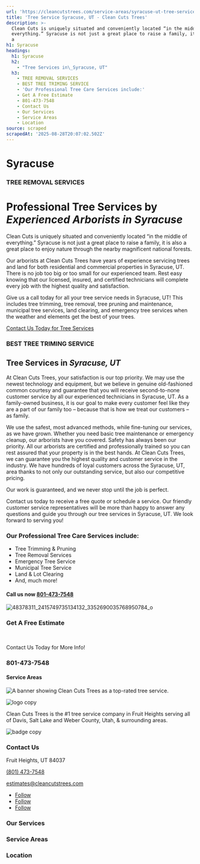 ```yaml
---
url: 'https://cleancutstrees.com/service-areas/syracuse-ut-tree-service/'
title: 'Tree Service Syracuse, UT - Clean Cuts Trees'
description: >-
  Clean Cuts is uniquely situated and conveniently located “in the middle of
  everything.” Syracuse is not just a great place to raise a family, it is also
  a
h1: Syracuse
headings:
  h1: Syracuse
  h2:
    - "Tree Services in\_Syracuse, UT"
  h3:
    - TREE REMOVAL SERVICES
    - BEST TREE TRIMING SERVICE
    - 'Our Professional Tree Care Services include:'
    - Get A Free Estimate
    - 801-473-7548
    - Contact Us
    - Our Services
    - Service Areas
    - Location
source: scraped
scrapedAt: '2025-08-28T20:07:02.502Z'
---
```

# Syracuse

### TREE REMOVAL SERVICES

# Professional Tree Services by _Experienced Arborists in Syracuse_

Clean Cuts is uniquely situated and conveniently located “in the middle of everything.” Syracuse is not just a great place to raise a family, it is also a great place to enjoy nature through the nearby magnificent national forests.

Our arborists at Clean Cuts Trees have years of experience servicing trees and land for both residential and commercial properties in Syracuse, UT. There is no job too big or too small for our experienced team. Rest easy knowing that our licensed, insured, and certified technicians will complete every job with the highest quality and satisfaction.

Give us a call today for all your tree service needs in Syracuse, UT! This includes tree trimming, tree removal, tree pruning and maintenance, municipal tree services, land clearing, and emergency tree services when the weather and elements get the best of your trees.

[Contact Us Today for Tree Services](/contact-us)

### BEST TREE TRIMING SERVICE

## Tree Services in _Syracuse, UT_

At Clean Cuts Trees, your satisfaction is our top priority. We may use the newest technology and equipment, but we believe in genuine old-fashioned common courtesy and guarantee that you will receive second-to-none customer service by all our experienced technicians in Syracuse, UT. As a family-owned business, it is our goal to make every customer feel like they are a part of our family too – because that is how we treat our customers – as family.

We use the safest, most advanced methods, while fine-tuning our services, as we have grown. Whether you need basic tree maintenance or emergency cleanup, our arborists have you covered. Safety has always been our priority. All our arborists are certified and professionally trained so you can rest assured that your property is in the best hands. At Clean Cuts Trees, we can guarantee you the highest quality and customer service in the industry. We have hundreds of loyal customers across the Syracuse, UT, area thanks to not only our outstanding service, but also our competitive pricing.

Our work is guaranteed, and we never stop until the job is perfect.

Contact us today to receive a free quote or schedule a service. Our friendly customer service representatives will be more than happy to answer any questions and guide you through our tree services in Syracuse, UT. We look forward to serving you!

### Our Professional Tree Care Services include:

-   Tree Trimming & Pruning
-   Tree Removal Services
-   Emergency Tree Service
-   Municipal Tree Service
-   Land & Lot Clearing
-   And, much more!

#### Call us now [**801-473-7548**](tel:801-473-7548)

![48378311_2415749735134132_3352690035768950784_o](./assets/4f76a88a1bfa2cbef6b9fb5e4d84ed00be66b321.jpg "48378311_2415749735134132_3352690035768950784_o")

### Get A Free Estimate

  [](tel:+18014737548)

Contact Us Today for More Info!

### 801-473-7548

#### Service Areas

![A banner showing Clean Cuts Trees as a top-rated tree service.](./assets/6044a2199980b071066c9787705eaf1fd5e11a3e.png)

![logo copy](./assets/90a16e2ce5a7f00fb2e4f2b204af48a34ef55eab.png "logo copy")

Clean Cuts Trees is the #1 tree service company in Fruit Heights serving all of Davis, Salt Lake and Weber County, Utah, & surrounding areas.

![badge copy](./assets/f718afde080bd8d3dd3880e1e259267f39699dcb.png "badge copy")

### Contact Us

Fruit Heights, UT 84037

[(801) 473-7548](tel:+18014737548)

[estimates@cleancutstrees.com](mailto:estimates@cleancutstrees.com)

-   [Follow](https://www.facebook.com/CleanCutsTrees/ "Follow on Facebook")
-   [Follow](https://www.youtube.com/channel/UCSMH2M8_eCp3TM7lxs7HC1w/videos "Follow on Youtube")
-   [Follow](https://www.instagram.com/clean_cuts_trees/ "Follow on Instagram")

### Our Services

### Service Areas

### Location
